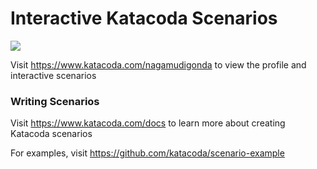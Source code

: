 # Interactive Katacoda Scenarios

[![](http://shields.katacoda.com/katacoda/nagamudigonda/count.svg)](https://www.katacoda.com/nagamudigonda "Get your profile on Katacoda.com")

Visit https://www.katacoda.com/nagamudigonda to view the profile and interactive scenarios

### Writing Scenarios
Visit https://www.katacoda.com/docs to learn more about creating Katacoda scenarios

For examples, visit https://github.com/katacoda/scenario-example
